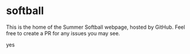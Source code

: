# softball

This is the home of the Summer Softball webpage, hosted by GitHub. Feel free to create a PR for any issues you may see. 


yes
